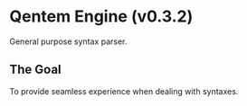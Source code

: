 # Qentem Engine (v0.3.2)
General purpose syntax parser.

## The Goal
To provide seamless experience when dealing with syntaxes.
